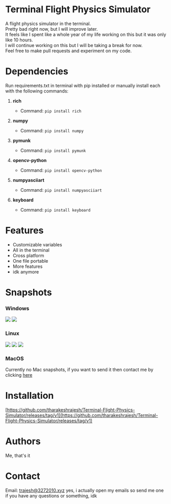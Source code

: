 # Terminal Flight Physics Simulator
A flight physics simulator in the terminal.<br>
Pretty bad right now, but I will improve later.<br>
It feels like I spent like a whole year of my life working on this but it was only like 10 hours.<br>
I will continue working on this but I will be taking a break for now.<br>
Feel free to make pull requests and experiment on my code.<br>

# Dependencies

Run requirements.txt in terminal with pip installed or manually install each with the following commands:

1. **rich**

   * Command: `pip install rich`

2. **numpy**

   * Command: `pip install numpy`

3. **pymunk**

   * Command: `pip install pymunk`

4. **opencv-python**

   * Command: `pip install opencv-python`

5. **numpyasciiart**

   * Command: `pip install numpyasciiart`

6. **keyboard**

   * Command: `pip install keyboard`


# Features
* Customizable variables
* All in the terminal
* Cross platform
* One file portable
* More features
* idk anymore

# Snapshots

### Windows

![](https://hc-cdn.hel1.your-objectstorage.com/s/v3/f191b67242d5476d42772e8b518d26daead24ede_image.png)
![](https://hc-cdn.hel1.your-objectstorage.com/s/v3/83560c5246537940c00bc3a611932ac01a83f344_image.png)

### Linux

![](https://hc-cdn.hel1.your-objectstorage.com/s/v3/6b8b5f86530b6e6d98e166c7a1e87ff4fcb33522_image.png)
![](https://hc-cdn.hel1.your-objectstorage.com/s/v3/c83b9d4398f1c14f8d8945ba1c6fb08dcff46544_image.png)
![](https://hc-cdn.hel1.your-objectstorage.com/s/v3/db7c31ad994fe12734255c2b0a5c0c0b3337950f_image.png)

### MacOS

Currently no Mac snapshots, if you want to send it then contact me by clicking [here](https://github.com/tharakeshrajesh/Terminal-Flight-Physics-Simulator?tab=readme-ov-file#contact)


# Installation
[https://github.com/tharakeshrajesh/Terminal-Flight-Physics-Simulator/releases/tag/v1](https://github.com/tharakeshrajesh/Terminal-Flight-Physics-Simulator/releases/tag/v1)

# Authors
Me, that's it

# Contact
Email: trajesh@3272010.xyz
yes, i actually open my emails so send me one if you have any questions or something, idk
